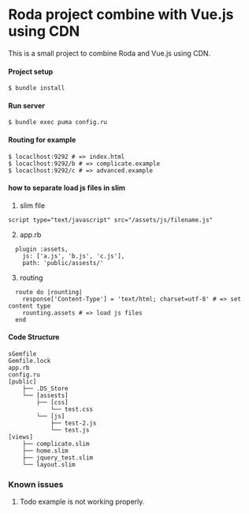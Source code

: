 # Roda project combine with Vue.js using CDN

This is a small project to combine Roda and Vue.js using CDN.


#### Project setup
```
$ bundle install
```

#### Run server
```
$ bundle exec puma config.ru
```

#### Routing for example
```
$ locaclhost:9292 # => index.html
$ locaclhost:9292/b # => complicate.example
$ locaclhost:9292/c # => advanced.example

```

#### how to separate load js files in slim


  1. slim file
  ```
  script type="text/javascript" src="/assets/js/filename.js"
  ```
  2. app.rb
  ```
    plugin :assets, 
      js: ['a.js', 'b.js', 'c.js'], 
      path: 'public/assests/' 
  ```
  3. routing
  ``` 
    route do |rounting|
      response['Content-Type'] = 'text/html; charset=utf-8' # => set content type
      rounting.assets # => load js files
    end
  ```

#### Code Structure

```
sGemfile
Gemfile.lock
app.rb
config.ru
[public]
    ├── .DS_Store
    └── [assests]
        ├── [css]
            └── test.css
        └── [js]
            ├── test-2.js
            └── test.js
[views]
    ├── complicate.slim
    ├── home.slim
    ├── jquery_test.slim
    └── layout.slim

```

### Known issues
1. Todo example is not working properly.

